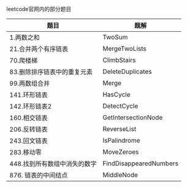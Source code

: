 leetcode官网内的部分题目


| 题目              | 题解                     |
|-----------------|------------------------|
| 1.两数之和          | TwoSum                 |
| 21.合并两个有序链表     | MergeTwoLists          |
| 70.爬楼梯          | ClimbStairs            |
| 83.删除排序链表中的重复元素 | DeleteDuplicates       |
| 99.两数组合并        | Merge                  |
| 141.环形链表        | HasCycle               |
| 142.环形链表2       | DetectCycle            |
| 160.相交链表        | GetIntersectionNode    |
| 206.反转链表        | ReverseList            |
| 243.回文链表        | IsPalindrome           |
| 283.移动零         | MoveZeroes             |
| 448.找到所有数组中消失的数字         | FindDisappearedNumbers |
| 876. 链表的中间结点       | MiddleNode             |
